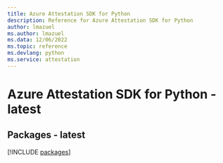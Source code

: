 ```yaml
---
title: Azure Attestation SDK for Python
description: Reference for Azure Attestation SDK for Python
author: lmazuel
ms.author: lmazuel
ms.data: 12/06/2022
ms.topic: reference
ms.devlang: python
ms.service: attestation
---
```

# Azure Attestation SDK for Python - latest
## Packages - latest
[!INCLUDE [packages](attestation-index.md)]